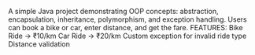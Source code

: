 A simple Java project demonstrating OOP concepts: abstraction, encapsulation, inheritance, polymorphism, and exception handling.
Users can book a bike or car, enter distance, and get the fare.
FEATURES:
Bike Ride → ₹10/km
Car Ride → ₹20/km
Custom exception for invalid ride type
Distance validation
